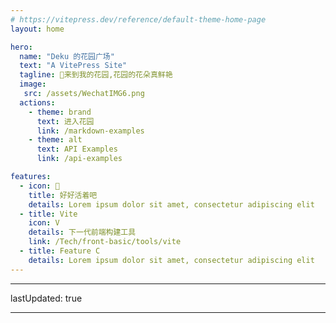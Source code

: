 ```yaml
---
# https://vitepress.dev/reference/default-theme-home-page
layout: home

hero:
  name: "Deku 的花园广场"
  text: "A VitePress Site"
  tagline: 👏来到我的花园,花园的花朵真鲜艳
  image: 
   src: /assets/WechatIMG6.png
  actions:
    - theme: brand
      text: 进入花园
      link: /markdown-examples
    - theme: alt
      text: API Examples
      link: /api-examples

features:
  - icon: 🤔
    title: 好好活着吧
    details: Lorem ipsum dolor sit amet, consectetur adipiscing elit
  - title: Vite
    icon: V
    details: 下一代前端构建工具
    link: /Tech/front-basic/tools/vite
  - title: Feature C
    details: Lorem ipsum dolor sit amet, consectetur adipiscing elit
---
```


<!--自定义组件--->
<script setup>
  import Home from '.vitepress/components/Home/index.vue';
</script>
<Home />

---

lastUpdated: true

---